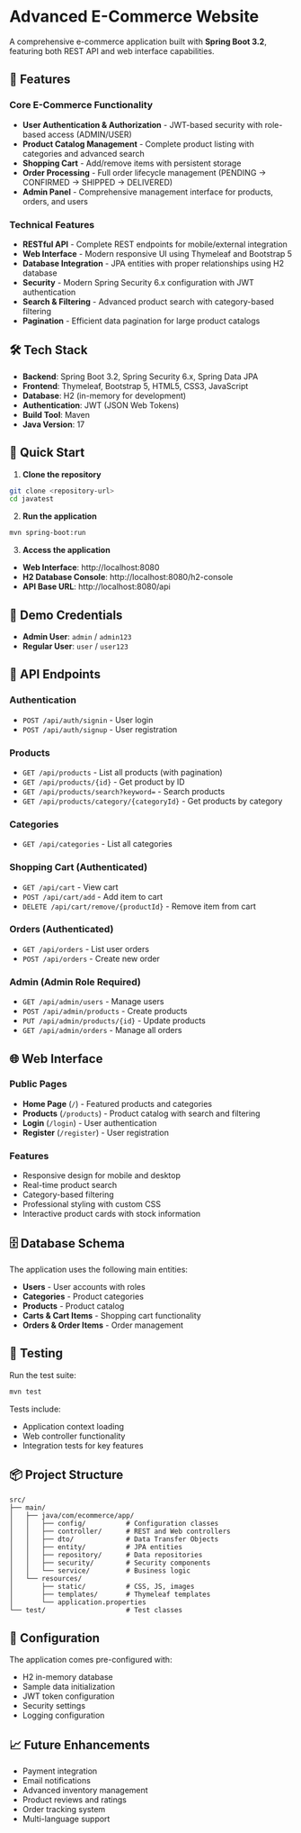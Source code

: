 # Advanced E-Commerce Website

A comprehensive e-commerce application built with **Spring Boot 3.2**, featuring both REST API and web interface capabilities.

## 🚀 Features

### Core E-Commerce Functionality
- **User Authentication & Authorization** - JWT-based security with role-based access (ADMIN/USER)
- **Product Catalog Management** - Complete product listing with categories and advanced search
- **Shopping Cart** - Add/remove items with persistent storage
- **Order Processing** - Full order lifecycle management (PENDING → CONFIRMED → SHIPPED → DELIVERED)
- **Admin Panel** - Comprehensive management interface for products, orders, and users

### Technical Features
- **RESTful API** - Complete REST endpoints for mobile/external integration
- **Web Interface** - Modern responsive UI using Thymeleaf and Bootstrap 5
- **Database Integration** - JPA entities with proper relationships using H2 database
- **Security** - Modern Spring Security 6.x configuration with JWT authentication
- **Search & Filtering** - Advanced product search with category-based filtering
- **Pagination** - Efficient data pagination for large product catalogs

## 🛠️ Tech Stack

- **Backend**: Spring Boot 3.2, Spring Security 6.x, Spring Data JPA
- **Frontend**: Thymeleaf, Bootstrap 5, HTML5, CSS3, JavaScript
- **Database**: H2 (in-memory for development)
- **Authentication**: JWT (JSON Web Tokens)
- **Build Tool**: Maven
- **Java Version**: 17

## 🎯 Quick Start

1. **Clone the repository**
```bash
git clone <repository-url>
cd javatest
```

2. **Run the application**
```bash
mvn spring-boot:run
```

3. **Access the application**
- **Web Interface**: http://localhost:8080
- **H2 Database Console**: http://localhost:8080/h2-console
- **API Base URL**: http://localhost:8080/api

## 🔐 Demo Credentials

- **Admin User**: `admin` / `admin123`
- **Regular User**: `user` / `user123`

## 📱 API Endpoints

### Authentication
- `POST /api/auth/signin` - User login
- `POST /api/auth/signup` - User registration

### Products
- `GET /api/products` - List all products (with pagination)
- `GET /api/products/{id}` - Get product by ID
- `GET /api/products/search?keyword=` - Search products
- `GET /api/products/category/{categoryId}` - Get products by category

### Categories
- `GET /api/categories` - List all categories

### Shopping Cart (Authenticated)
- `GET /api/cart` - View cart
- `POST /api/cart/add` - Add item to cart
- `DELETE /api/cart/remove/{productId}` - Remove item from cart

### Orders (Authenticated)
- `GET /api/orders` - List user orders
- `POST /api/orders` - Create new order

### Admin (Admin Role Required)
- `GET /api/admin/users` - Manage users
- `POST /api/admin/products` - Create products
- `PUT /api/admin/products/{id}` - Update products
- `GET /api/admin/orders` - Manage all orders

## 🌐 Web Interface

### Public Pages
- **Home Page** (`/`) - Featured products and categories
- **Products** (`/products`) - Product catalog with search and filtering
- **Login** (`/login`) - User authentication
- **Register** (`/register`) - User registration

### Features
- Responsive design for mobile and desktop
- Real-time product search
- Category-based filtering
- Professional styling with custom CSS
- Interactive product cards with stock information

## 🗄️ Database Schema

The application uses the following main entities:
- **Users** - User accounts with roles
- **Categories** - Product categories
- **Products** - Product catalog
- **Carts & Cart Items** - Shopping cart functionality
- **Orders & Order Items** - Order management

## 🧪 Testing

Run the test suite:
```bash
mvn test
```

Tests include:
- Application context loading
- Web controller functionality
- Integration tests for key features

## 📦 Project Structure

```
src/
├── main/
│   ├── java/com/ecommerce/app/
│   │   ├── config/          # Configuration classes
│   │   ├── controller/      # REST and Web controllers
│   │   ├── dto/             # Data Transfer Objects
│   │   ├── entity/          # JPA entities
│   │   ├── repository/      # Data repositories
│   │   ├── security/        # Security components
│   │   └── service/         # Business logic
│   └── resources/
│       ├── static/          # CSS, JS, images
│       ├── templates/       # Thymeleaf templates
│       └── application.properties
└── test/                    # Test classes
```

## 🔧 Configuration

The application comes pre-configured with:
- H2 in-memory database
- Sample data initialization
- JWT token configuration
- Security settings
- Logging configuration

## 📈 Future Enhancements

- Payment integration
- Email notifications
- Advanced inventory management
- Product reviews and ratings
- Order tracking system
- Multi-language support